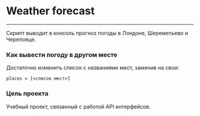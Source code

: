 # Weather forecast

---

Скрипт выводит в консоль прогноз погоды в Лондоне, Шереметьево и Череповце.

### Как вывести погоду в другом месте

Достаточно изменить список с названиями мест, заменив на свои:
```
places = [<список мест>]
```

### Цель проекта

Учебный проект, связанный с работой API интерфейсов.
